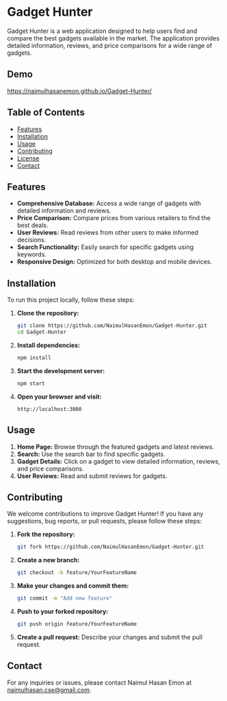 # Gadget Hunter

Gadget Hunter is a web application designed to help users find and compare the best gadgets available in the market. The application provides detailed information, reviews, and price comparisons for a wide range of gadgets.

## Demo

https://naimulhasanemon.github.io/Gadget-Hunter/

## Table of Contents

- [Features](#features)
- [Installation](#installation)
- [Usage](#usage)
- [Contributing](#contributing)
- [License](#license)
- [Contact](#contact)

## Features

- **Comprehensive Database:** Access a wide range of gadgets with detailed information and reviews.
- **Price Comparison:** Compare prices from various retailers to find the best deals.
- **User Reviews:** Read reviews from other users to make informed decisions.
- **Search Functionality:** Easily search for specific gadgets using keywords.
- **Responsive Design:** Optimized for both desktop and mobile devices.

## Installation

To run this project locally, follow these steps:

1. **Clone the repository:**
   ```bash
   git clone https://github.com/NaimulHasanEmon/Gadget-Hunter.git
   cd Gadget-Hunter
   ```

2. **Install dependencies:**
   ```bash
   npm install
   ```

3. **Start the development server:**
   ```bash
   npm start
   ```

4. **Open your browser and visit:**
   ```
   http://localhost:3000
   ```

## Usage

1. **Home Page:** Browse through the featured gadgets and latest reviews.
2. **Search:** Use the search bar to find specific gadgets.
3. **Gadget Details:** Click on a gadget to view detailed information, reviews, and price comparisons.
4. **User Reviews:** Read and submit reviews for gadgets.

## Contributing

We welcome contributions to improve Gadget Hunter! If you have any suggestions, bug reports, or pull requests, please follow these steps:

1. **Fork the repository:**
   ```bash
   git fork https://github.com/NaimulHasanEmon/Gadget-Hunter.git
   ```

2. **Create a new branch:**
   ```bash
   git checkout -b feature/YourFeatureName
   ```

3. **Make your changes and commit them:**
   ```bash
   git commit -m "Add new feature"
   ```

4. **Push to your forked repository:**
   ```bash
   git push origin feature/YourFeatureName
   ```

5. **Create a pull request:** Describe your changes and submit the pull request.

## Contact

For any inquiries or issues, please contact Naimul Hasan Emon at [naimulhasan.cse@gmail.com](mailto:naimulhasan.cse@gmail.com).
